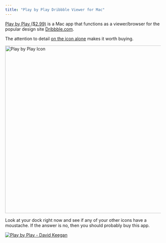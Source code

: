 ```yaml
---
title: "Play by Play Dribbble Viewer for Mac"
---
```

<p><a href="https://click.linksynergy.com/fs-bin/stat?id=6PFrOqNV4B8&offerid=146261&type=3&subid=0&tmpid=1826&RD_PARM1=http%253A%252F%252Fitunes.apple.com%252Fca%252Fapp%252Fplay-by-play%252Fid474543724%253Fmt%253D12%2526uo%253D4%2526partnerId%253D30" target="itunes_store">Play by Play ($2.99)</a> is a Mac app that functions as a viewer/browser for the popular design site <a href="https://dribbble.com/">Dribbble.com</a>.</p>
<p>The attention to detail <a href="https://dribbble.com/shots/356510-Play-by-Play-icon">on the icon alone</a> makes it worth buying. </p>
<p><a href="https://chrisenns.com/wp-content/uploads/2011/12/pbp-large.png"><img src="https://chrisenns.com/wp-content/uploads/2011/12/pbp-large-725x543.png" alt="Play by Play Icon" title="Play by Play Icon" width="725" height="543" class="aligncenter size-large wp-image-19926" /></a></p>
<p>Look at your dock right now and see if any of your other icons have a moustache. If the answer is no, then you should probably buy this app.</p>
<p><a href="https://click.linksynergy.com/fs-bin/stat?id=6PFrOqNV4B8&offerid=146261&type=3&subid=0&tmpid=1826&RD_PARM1=http%253A%252F%252Fitunes.apple.com%252Fca%252Fapp%252Fplay-by-play%252Fid474543724%253Fmt%253D12%2526uo%253D4%2526partnerId%253D30" target="itunes_store"><img src="https://ax.phobos.apple.com.edgesuite.net/images/web/linkmaker/badge_macappstore-lrg.gif" alt="Play by Play - David Keegan" style="border: 0;"/></a></p>
